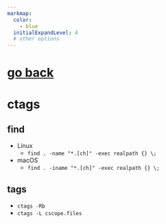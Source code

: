 ```yaml
---
markmap:
  color:
    - blue
  initialExpandLevel: 4
  # other options
---
```


# [go back](../index.html)
# ctags
## find
- Linux
  - `find . -name "*.[ch]" -exec realpath {} \;`
- macOS
  - `find . -iname "*.[ch]" -exec realpath {} \;`
## tags
- `ctags -Rb`
- `ctags -L cscope.files`
